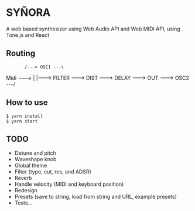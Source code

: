 # SYÑORA

A web based synthesizer using Web Audio API and Web MIDI API, using Tone.js and React

## Routing

           /---> OSC1 ---\
Midi ---> |               |---> FILTER ---> DIST ---> DELAY ---> OUT
           \---> OSC2 ---/

## How to use

```shell
$ yarn install
$ yarn start
```

## TODO

 - Detune and pitch
 - Waveshape knob
 - Global theme
 - Filter (type, cut, res, and ADSR)
 - Reverb
 - Handle velocity (MIDI and keyboard position)
 - Redesign
 - Presets (save to string, load from string and URL, example presets)
 - Tests...
